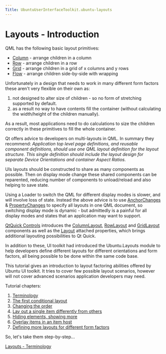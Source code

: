```yaml
---
Title: UbuntuUserInterfaceToolkit.ubuntu-layouts
---
```

        
Layouts - Introduction
======================

<span class="subtitle"></span>
<span id="details"></span>
QML has the following basic layout primitives:

-   [Column](https://qt-project.org/doc/qt-5.0/qtquick/qml-qtquick2-column.html) - arrange children in a column
-   [Row](https://qt-project.org/doc/qt-5.0/qtquick/qml-qtquick2-row.html) - arrange children in a row
-   [Grid](https://qt-project.org/doc/qt-5.0/qtquick/qml-qtquick2-grid.html) - arrange children in a grid of x columns and y rows
-   [Flow](https://qt-project.org/doc/qt-5.0/qtquick/qml-qtquick2-flow.html) - arrange children side-by-side with wrapping

Unfortunately in a design that needs to work in many different form factors these aren't very flexible on their own as:

1.  not designed to alter size of children - so no form of stretching supported by default.
2.  as a result no way to have contents fill the container (without calculating the width/height of the children manually).

As a result, most applications need to do calculations to size the children correctly in these primitives to fill the whole container.

Qt offers advice to developers on multi-layouts in QML. In summary they recommend: *Application top level page definitions, and reusable component definitions, should use one QML layout definition for the layout structure. This single definition should include the layout design for separate Device Orientations and container Aspect Ratios.*

UIs layouts should be constructed to share as many components as possible. Then on display mode change these shared components can be reparented, reducing number of components to unload/reload and also helping to save state.

Using a Loader to switch the QML for different display modes is slower, and will involve loss of state. Instead the above advice is to use [AnchorChanges](../../sdk-14.10/QtQuick.AnchorChanges.md) & [PropertyChanges](../../sdk-14.10/QtQuick.PropertyChanges.md) to specify all layouts in one QML document, so switching display mode is dynamic - but admittedly is a painful for all display modes and states that an application may want to support.

[QtQuick Controls](http://doc-snapshot.qt-project.org/qt5-stable/qtquicklayouts/qmlmodule-qtquick-layouts1-qtquick-layouts-1-0.html) introduces the [ColumnLayout](http://doc-snapshot.qt-project.org/qt5-stable/qtquicklayouts/qml-qtquick-layouts1-columnlayout.html), [RowLayout](http://doc-snapshot.qt-project.org/qt5-stable/qtquicklayouts/qml-qtquick-layouts1-rowlayout.html) and [GridLayout](http://doc-snapshot.qt-project.org/qt5-stable/qtquicklayouts/qml-qtquick-layouts1-gridlayout.html) components as well as the [Layout](http://doc-snapshot.qt-project.org/qt5-stable/qtquicklayouts/qml-qtquick-layouts1-layout.html) attached properties, which brings additional layouting possibilities to Qt Quick.

In addition to these, UI toolkit had introduced the Ubuntu.Layouts module to help developers define different layouts for different orientations and form factors, all being possible to be done within the same code base.

This tutorial gives an introduction to layout factoring abilities offered by Ubuntu UI toolkit. It tries to cover few possible layout scenarios, however will not cover advanced scenarios application developers may need.

Tutorial chapters:

1.  [Terminology](../UbuntuUserInterfaceToolkit.ubuntu-layouts1.md)
2.  [The first conditional layout](../UbuntuUserInterfaceToolkit.ubuntu-layouts2.md)
3.  [Changing the order](../UbuntuUserInterfaceToolkit.ubuntu-layouts3.md)
4.  [Lay out a single item differently from others](../UbuntuUserInterfaceToolkit.ubuntu-layouts4.md)
5.  [Hiding elements, showing more](../UbuntuUserInterfaceToolkit.ubuntu-layouts5.md)
6.  [Overlay items in an item host](../UbuntuUserInterfaceToolkit.ubuntu-layouts6.md)
7.  [Defining more layouts for different form factors](../UbuntuUserInterfaceToolkit.ubuntu-layouts7.md)

So, let's take them step-by-step...

<a href="UbuntuUserInterfaceToolkit.ubuntu-layouts1.md" class="nextPage">Layouts - Terminology</a>

